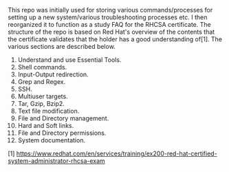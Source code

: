 This repo was initially used for storing various commands/processes for setting up a new system/various troubleshooting processes etc. I then reorganized it to function as a study FAQ for the RHCSA certificate. The structure of the repo is based on Red Hat's overview of the contents that the certificate validates that the holder has a good understanding of[1]. The various sections are described below.

1. Understand and use Essential Tools.
 1. Shell commands.  
 2. Input-Output redirection.
 3. Grep and Regex.
 4. SSH.
 5. Multiuser targets.
 6. Tar, Gzip, Bzip2.
 7. Text file modification.
 8. File and Directory management.
 9. Hard and Soft links.
 10. File and Directory permissions.
 11. System documentation.


[1] https://www.redhat.com/en/services/training/ex200-red-hat-certified-system-administrator-rhcsa-exam
